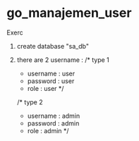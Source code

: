# go_manajemen_user
Exerc


1. create database "sa_db"
2. there are 2 username :
   /* type 1
     - username : user
     - password : user
     - role : user
   */
   
   /* type 2
      - username : admin
      - password : admin
      - role : admin
    */
 
